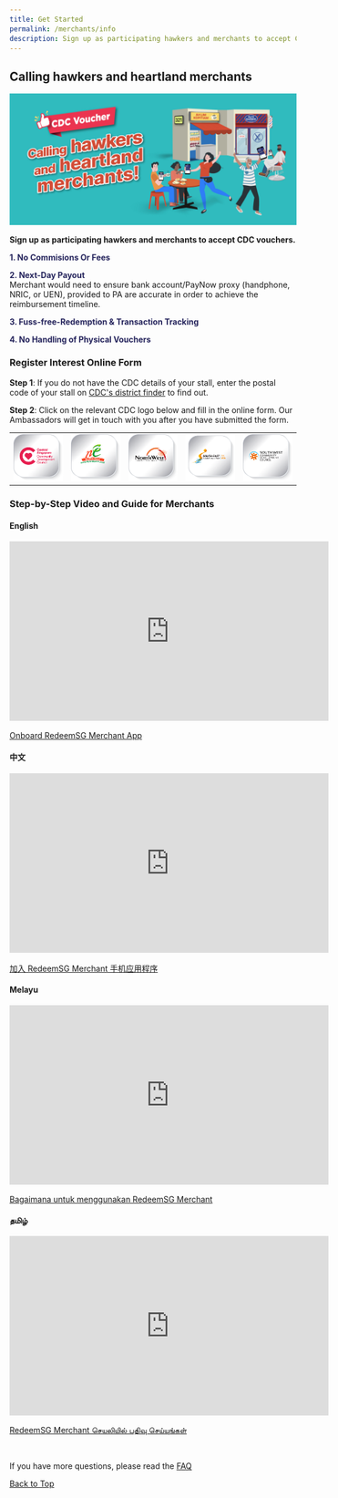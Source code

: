 ```yaml
---
title: Get Started
permalink: /merchants/info
description: Sign up as participating hawkers and merchants to accept CDC vouchers.
---
```

## Calling hawkers and heartland merchants
<a id="pagetop"></a>

![Alt text for image on Isomer site](/images/merchants/merchant-banner.jpg)

**Sign up as participating hawkers and merchants to accept CDC vouchers.**
<p><span style="color: rgb(37, 36, 92);"><strong>1. No Commisions Or Fees</strong></span></p>
<p><span style="color: rgb(37, 36, 92);"><strong>2. Next-Day Payout</strong></span><br />Merchant would need to ensure bank account/PayNow proxy (handphone, NRIC, or UEN), provided to PA are accurate in order to achieve the reimbursement timeline.</p>
<p><span style="color: rgb(37, 36, 92);"><strong>3. Fuss-free-Redemption &amp; Transaction Tracking</strong></span></p>
<p><span style="color:rgb(37, 36, 92);"><strong>4. No Handling of Physical Vouchers</strong></span></p>


### Register Interest Online Form

**Step 1**: If you do not have the CDC details of your stall, enter the postal code of your stall on [CDC's district finder](https://www.cdc.gov.sg/about-cdc/information-on-the-five-districts) to find out.

**Step 2**: Click on the relevant CDC logo below and fill in the online form. Our Ambassadors will get in touch with you after you have submitted the form.

<table border="0" cellspacing="0" cellpadding="0">
<tbody>
<tr>
<td><a href="https://go.gov.sg/csmerchantreg" target="_blank"> <img src="/images/cdc-button.png" alt="Register Interest Form for Central Singapore CDC" /> </a></td>
<td><a href="https://go.gov.sg/nemerchantreg" target="_blank"> <img src="/images/ne-button.png" alt="Register Interest Form for North East CDC" /> </a></td>
<td><a href="https://go.gov.sg/nwmerchantreg" target="_blank"> <img src="/images/nw-button.png" alt="Register Interest Form for North West CDC" /> </a></td>
<td><a href="https://go.gov.sg/semerchantreg" target="_blank"> <img src="/images/se-button.png" alt="Register Interest Form for South East CDC" /> </a></td>
<td><a href="https://go.gov.sg/swmerchantreg" target="_blank"> <img src="/images/sw-button.png" alt="Register Interest Form for South West CDC" /> </a></td>

</tr>
</tbody>
</table>


### Step-by-Step Video and Guide for Merchants

#### English
<iframe width="560" height="315" src="https://www.youtube.com/embed/cQGlktNKq3s" title="YouTube video player" frameborder="0" allow="accelerometer; autoplay; clipboard-write; encrypted-media; gyroscope; picture-in-picture" allowfullscreen></iframe>

<p><a href="/merchants/merchant-guide-english">Onboard RedeemSG Merchant App</a></p>


#### 中文
<iframe width="560" height="315" src="https://www.youtube.com/embed/2l6hem1eMps" title="YouTube video player" frameborder="0" allow="accelerometer; autoplay; clipboard-write; encrypted-media; gyroscope; picture-in-picture" allowfullscreen></iframe>

<p><a href="/merchants/merchant-guide-chinese">加入 RedeemSG Merchant 手机应用程序</a></p>


#### Melayu
<iframe width="560" height="315" src="https://www.youtube.com/embed/WlXbDqiPN6k" title="YouTube video player" frameborder="0" allow="accelerometer; autoplay; clipboard-write; encrypted-media; gyroscope; picture-in-picture" allowfullscreen></iframe>

<p><a href="/merchants/merchant-guide-malay">Bagaimana untuk menggunakan RedeemSG Merchant</a></p>	


#### தமிழ் 
<iframe width="560" height="315" src="https://www.youtube.com/embed/NGkGTUoF1BE" title="YouTube video player" frameborder="0" allow="accelerometer; autoplay; clipboard-write; encrypted-media; gyroscope; picture-in-picture" allowfullscreen></iframe>

<p><a href="/merchants/merchant-guide-tamil">RedeemSG Merchant செயலியில் பதிவு செய்யுங்கள்</a></p>

<br>

If you have more questions, please read the [FAQ](faq)

[Back to Top](#pagetop)